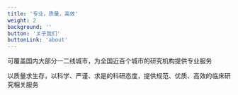 ```yaml
---
title: '专业，质量，高效'
weight: 2
background: ''
button: '关于我们'
buttonLink: 'about'
---
```


可覆盖国内大部分一二线城市，为全国近百个城市的研究机构提供专业服务

以质量求生存，以科学、严谨、求是的科研态度，提供规范、优质、高效的临床研究相关服务

